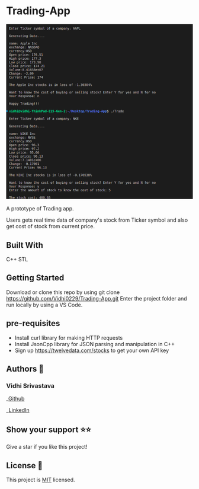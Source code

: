 # Trading-App

![Screenshot](./Output.png)

A prototype of Trading app.

Users gets real time data of company's stock from Ticker symbol and also get cost of stock from current price.

## Built With

C++ STL

## Getting Started

Download or clone this repo by using git clone https://github.com/Vidhi0229/Trading-App.git
Enter the project folder and run locally by using a VS Code.

## pre-requisites
- Install curl library for making HTTP requests
- Install JsonCpp library for JSON parsing and manipulation in C++
- Sign up https://twelvedata.com/stocks to get your own API key

## Authors 👤

### Vidhi Srivastava

_[Github](https://github.com/Vidhi0229)

_[LinkedIn](https://www.linkedin.com/in/vidhisrivastava01/)

## Show your support ⭐️⭐️

Give a star if you like this project!

## License 📝

This project is [MIT](https://www.mit.edu/~amini/LICENSE.md) licensed.